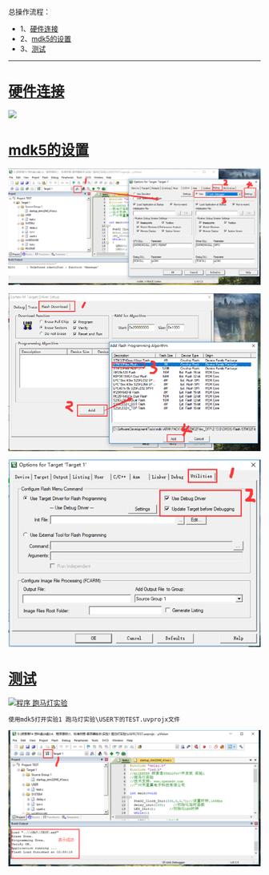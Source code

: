 总操作流程：
- 1、[硬件连接](#STM-M4-01)
- 2、[mdk5的设置](#STM-M4-02)
- 3、[测试](#STM-M4-03)

***

# <a name="STM-M4-01" href="#" >硬件连接</a>
![](image/2-1.png)

# <a name="STM-M4-02" href="#" >mdk5的设置</a>
![](image/2-2.png)

![](image/2-3.png)

![](image/2-4.png)
# <a name="STM-M4-03" href="#" >测试</a>
[![](https://img.shields.io/badge/程序-跑马灯实验-green.svg "程序 跑马灯实验")](https://pan.baidu.com/s/18vrF6v4FtgXmDViIOg0APQ)

`使用mdk5打开实验1 跑马灯实验\USER下的TEST.uvprojx文件`

![](image/2-5.png)